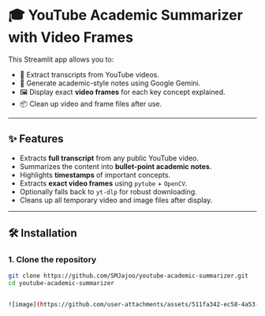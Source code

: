 
# 🎓 YouTube Academic Summarizer with Video Frames

This Streamlit app allows you to:
- 📜 Extract transcripts from YouTube videos.
- 🧠 Generate academic-style notes using Google Gemini.
- 🖼️ Display exact **video frames** for each key concept explained.
- 📦 Clean up video and frame files after use.

---

## ✨ Features

- Extracts **full transcript** from any public YouTube video.
- Summarizes the content into **bullet-point academic notes**.
- Highlights **timestamps** of important concepts.
- Extracts **exact video frames** using `pytube` + `OpenCV`.
- Optionally falls back to `yt-dlp` for robust downloading.
- Cleans up all temporary video and image files after display.

---

## 🛠️ Installation

### 1. Clone the repository

```bash
git clone https://github.com/SMJajoo/youtube-academic-summarizer.git
cd youtube-academic-summarizer


![image](https://github.com/user-attachments/assets/511fa342-ec58-4a53-99d4-1401607b5d20)

